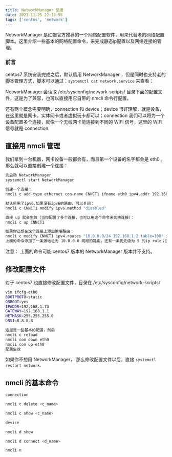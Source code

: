 ```yaml
---
title: NetworkManager 使用
date: 2021-11-25 22:13:55
tags: ['centos', 'network']
---
```


NetworkManager 是红帽官方推荐的一个网络配置软件，用来代替老的网络配置脚本。这里介绍一些基本的网络配置命令，来完成静态ip配置以及网络连接的管理。

<!--more-->
### 前言
centos7 系统安装完成之后，默认启用 NetworkManager ，但是同时也支持老的脚本管理方式，脚本可以通过：`systemctl cat network.service` 来查看：

NetworkManager 会读取 /etc/sysconfig/network-scripts/ 目录下面的配置文件，这是为了兼容，也可以直接用它自带的 nmcli 命令行配置。

还有两个概念需要明确，connection 和 device；device 很好理解，就是设备，在这里就是网卡，实体网卡或者虚拟玩卡都可以；connection 我们可以将为一个设备配置多个连接，就像一个无线网卡能连接到不同的 WIFI 信号，这里的 WIFI 信号就是 connection.

## 直接用 nmcli 管理
我们拿到一台机器，网卡设备一般都会有，而且第一个设备的名字都会是 eth0 ，那么就可以直接创建一个连接：
```bash
先启动 NetworkManager
systemctl start NetworkManager

创建一个连接：
nmcli c add type ethernet con-name CNNCT1 ifname eth0 ipv4.addr 192.168.1.100/24 ipv4.gateway 192.168.1.1 ipv4.dns 198.168.1.1 ipv4.method manual

默认启用了ipv6,如果没有ipv6的路由，可以关闭：
nmcli c CNNCT1 modify ipv6.method "disabled"

直接 up 就会生效（当你配置了多个连接，也可以用这个命令来切换连接）：
nmcli c up CNNCT1

如果你还想在这个连接上添加策略路由：
nmcli c modify CNNCT1 ipv4.routes "10.0.0.0/24 192.168.1.2 table=100" ipv4.routing-rules "priority 5 fwmark1 table 100"
上面的命令添加了一条源地址为 10.0.0.0 网段的路由，还有一条优先级为 5 的ip rule；因为直接用 ip 命令的话，机器重启配置就没了，所以这样更好。
```
注意： 上面的命令可能 centos7 版本的 NetworkManager 版本并不支持。

## 修改配置文件
对于 centos7 也直接修改配置文件，目录在 /etc/sysconfig/network-scripts/
```bash
vim ifcfg-eth0
BOOTPROTO=static
ONBOOT=yes
IPADDR=192.168.1.73
GATEWAY=192.168.1.1
NETMASK=255.255.255.0
DNS1=8.8.8.8

这里是一些基本的配置，然后
nmcli c reload
nmcli con down eth0
nmcli con up eth0
配置生效
```

如果你不想用 NetworkManager， 那么修改配置文件以后，直接 `systemctl restart network`.

## nmcli 的基本命令
```bash
connection

nmcli c delete <c_name>

nmcli c show <c_name>

device

nmcli d show

nmcli d connect <d_name>

nmcli n
```